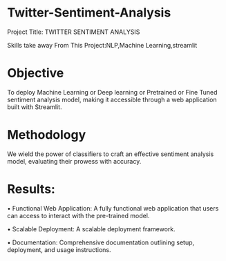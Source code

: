 # Twitter-Sentiment-Analysis
Project Title:  TWITTER  SENTIMENT ANALYSIS

Skills take away From This Project:NLP,Machine Learning,streamlit

# Objective

To deploy Machine Learning or Deep learning or Pretrained or Fine Tuned sentiment analysis model, making it accessible through a web application built with Streamlit.

# Methodology

We wield the power of classifiers to craft an effective sentiment analysis model, evaluating their prowess with accuracy.

# Results:

• Functional Web Application: A fully functional web application that users can access to
interact with the pre-trained model.

• Scalable Deployment: A scalable deployment framework.

• Documentation: Comprehensive documentation outlining setup, deployment, and usage
instructions.
